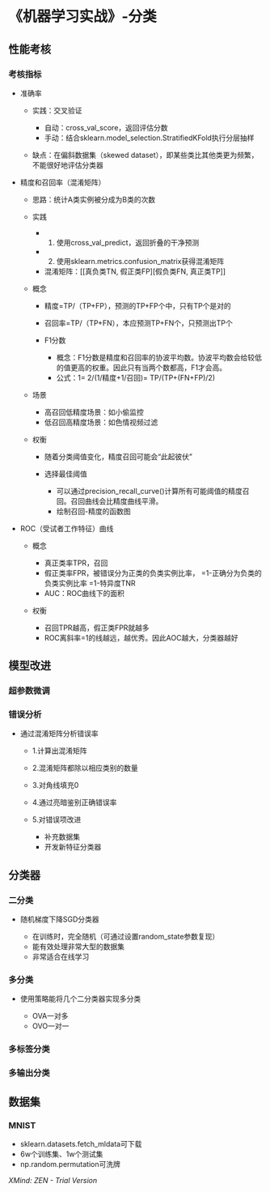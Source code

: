 # 《机器学习实战》-分类

## 性能考核

### 考核指标

- 准确率

	- 实践：交叉验证

		- 自动：cross_val_score，返回评估分数
		- 手动：结合sklearn.model_selection.StratifiedKFold执行分层抽样

	- 缺点：在偏斜数据集（skewed dataset），即某些类比其他类更为频繁，不能很好地评估分类器

- 精度和召回率（混淆矩阵）

	- 思路：统计A类实例被分成为B类的次数
	- 实践

		- 1. 使用cross_val_predict，返回折叠的干净预测
		- 2. 使用sklearn.metrics.confusion_matrix获得混淆矩阵
		- 混淆矩阵：[[真负类TN, 假正类FP][假负类FN, 真正类TP]]

	- 概念

		- 精度=TP/（TP+FP），预测的TP+FP个中，只有TP个是对的
		- 召回率=TP/（TP+FN），本应预测TP+FN个，只预测出TP个
		- F1分数

			- 概念：F1分数是精度和召回率的协波平均数。协波平均数会给较低的值更高的权重。因此只有当两个数都高，F1才会高。
			- 公式：1= 2/(1/精度+1/召回)= TP/(TP+(FN+FP)/2)

	- 场景

		- 高召回低精度场景：如小偷监控
		- 低召回高精度场景：如色情视频过滤

	- 权衡

		- 随着分类阈值变化，精度召回可能会“此起彼伏”
		- 选择最佳阈值

			- 可以通过precision_recall_curve()计算所有可能阈值的精度召回。召回曲线会比精度曲线平滑。
			- 绘制召回-精度的函数图

- ROC（受试者工作特征）曲线

	- 概念

		- 真正类率TPR，召回
		- 假正类率FPR，被错误分为正类的负类实例比率， 
   =1-正确分为负类的负类实例比率 =1-特异度TNR
		- AUC：ROC曲线下的面积

	- 权衡

		- 召回TPR越高，假正类FPR就越多
		- ROC离斜率=1的线越远，越优秀。因此AOC越大，分类器越好

## 模型改进

### 超参数微调

### 错误分析

- 通过混淆矩阵分析错误率

	- 1.计算出混淆矩阵
	- 2.混淆矩阵都除以相应类别的数量
	- 3.对角线填充0
	- 4.通过亮暗鉴别正确错误率
	- 5.对错误项改进

		- 补充数据集
		- 开发新特征分类器

## 分类器

### 二分类

- 随机梯度下降SGD分类器

	- 在训练时，完全随机（可通过设置random_state参数复现）
	- 能有效处理非常大型的数据集
	- 非常适合在线学习

### 多分类

- 使用策略能将几个二分类器实现多分类

	- OVA一对多
	- OVO一对一

### 多标签分类

### 多输出分类

## 数据集

### MNIST

- sklearn.datasets.fetch_mldata可下载
- 6w个训练集、1w个测试集
- np.random.permutation可洗牌

*XMind: ZEN - Trial Version*